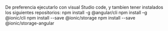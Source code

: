 De preferencia ejecutarlo con visual Studio code, y tambien tener instalados los siguientes repositorios:
npm install -g @angular/cli
npm install –g @ionic/cli
npm install --save @ionic/storage
npm install --save @ionic/storage-angular
